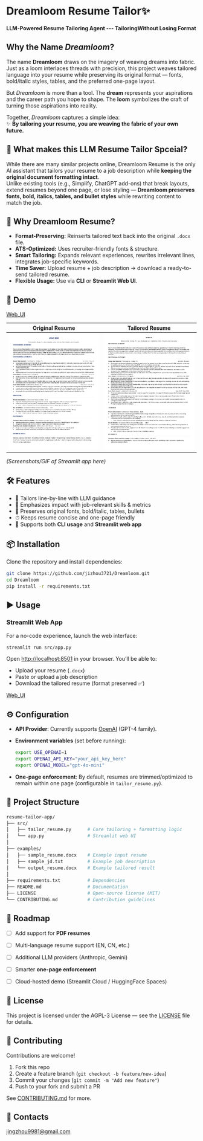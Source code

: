 # Dreamloom Resume Tailor✨
**LLM-Powered Resume Tailoring Agent --- TailoringWithout Losing Format**

## Why the Name *Dreamloom*?

The name **Dreamloom** draws on the imagery of weaving dreams into fabric.  
Just as a loom interlaces threads with precision, this project weaves tailored language into your resume while preserving its original format — fonts, bold/italic styles, tables, and the preferred one-page layout.  

But *Dreamloom* is more than a tool. The **dream** represents your aspirations and the career path you hope to shape. The **loom** symbolizes the craft of turning those aspirations into reality.  

Together, *Dreamloom* captures a simple idea:  
✨ **By tailoring your resume, you are weaving the fabric of your own future.**



## 🚀 What makes this LLM Resume Tailor Spceial?
While there are many similar projects online, Dreamloom Resume is the only AI assistant that tailors your resume to a job description while **keeping the original document formatting intact**.  
Unlike existing tools (e.g., Simplify, ChatGPT add-ons) that break layouts, extend resumes beyond one page, or lose styling — **Dreamloom preserves fonts, bold, italics, tables, and bullet styles** while rewriting content to match the job.



## 🚀 Why Dreamloom Resume?
- **Format-Preserving:** Reinserts tailored text back into the original `.docx` file.
- **ATS-Optimized:** Uses recruiter-friendly fonts & structure.
- **Smart Tailoring:** Expands relevant experiences, rewrites irrelevant lines, integrates job-specific keywords.
- **Time Saver:** Upload resume + job description → download a ready-to-send tailored resume.
- **Flexible Usage:** Use via **CLI** or **Streamlit Web UI**.



## 📸 Demo

[Web_UI](examples/Web_UI_Example.png)

| Original Resume | Tailored Resume |
|--|--|
| ![Original](examples/demo_original.png) | ![Tailored](examples/demo_tailored.png) |

*(Screenshots/GIF of Streamlit app here)*



## 🛠 Features
- 📝 Tailors line-by-line with LLM guidance
- 🎯 Emphasizes impact with job-relevant skills & metrics
- 🎨 Preserves original fonts, bold/italic, tables, bullets
- ⏱ Keeps resume concise and one-page friendly
- 🔑 Supports both **CLI usage** and **Streamlit web app**



## 📦 Installation
Clone the repository and install dependencies:
```bash
git clone https://github.com/jizhou3721/Dreamloom.git
cd Dreamloom
pip install -r requirements.txt
```


## ▶️ Usage



### Streamlit Web App

For a no-code experience, launch the web interface:

```bash
streamlit run src/app.py
```

Open [http://localhost:8501](http://localhost:8501) in your browser.
You’ll be able to:

* Upload your resume (`.docx`)
* Paste or upload a job description
* Download the tailored resume (format preserved ✅)

[Web_UI](examples/Web_UI_Example.png)

## ⚙️ Configuration

* **API Provider**: Currently supports [OpenAI](https://platform.openai.com/) (GPT-4 family).
* **Environment variables** (set before running):

  ```bash
  export USE_OPENAI=1
  export OPENAI_API_KEY="your_api_key_here"
  export OPENAI_MODEL="gpt-4o-mini"
  ```
* **One-page enforcement**: By default, resumes are trimmed/optimized to remain within one page (configurable in `tailor_resume.py`).



## 📂 Project Structure

```bash
resume-tailor-app/
├── src/
│   ├── tailor_resume.py      # Core tailoring + formatting logic
│   └── app.py                # Streamlit web UI
│
├── examples/
│   ├── sample_resume.docx    # Example input resume
│   ├── sample_jd.txt         # Example job description
│   └── output_resume.docx    # Example tailored result
│
├── requirements.txt          # Dependencies
├── README.md                 # Documentation
├── LICENSE                   # Open-source license (MIT)
└── CONTRIBUTING.md           # Contribution guidelines
```



## 🧪 Roadmap

* [ ] Add support for **PDF resumes**
* [ ] Multi-language resume support (EN, CN, etc.)
* [ ] Additional LLM providers (Anthropic, Gemini)
* [ ] Smarter **one-page enforcement**
* [ ] Cloud-hosted demo (Streamlit Cloud / HuggingFace Spaces)



## 📜 License

This project is licensed under the AGPL-3 License — see the [LICENSE](LICENSE) file for details.



## 🤝 Contributing

Contributions are welcome!

1. Fork this repo
2. Create a feature branch (`git checkout -b feature/new-idea`)
3. Commit your changes (`git commit -m "Add new feature"`)
4. Push to your fork and submit a PR

See [CONTRIBUTING.md](CONTRIBUTING.md) for more.




## 🙌 Contacts

jingzhou9981@gmail.com

```


